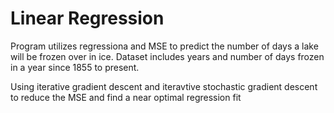 # Linear Regression
Program utilizes regressiona and MSE to predict the number of days a lake will be frozen over in ice. Dataset includes years and number of days frozen in a year since 1855 to present. 

Using iterative gradient descent and iteravtive stochastic gradient descent to reduce the MSE and find a near optimal regression fit
